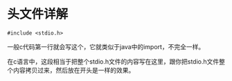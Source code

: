 # 头文件详解

    #include <stdio.h>
    
一般c代码第一行就会写这个，它就类似于java中的import，不完全一样。

在c语言中，这段相当于把整个stdio.h文件的内容写在这里，跟你把stdio.h文件整个内容拷贝过来，然后放在开头是一样的效果。


